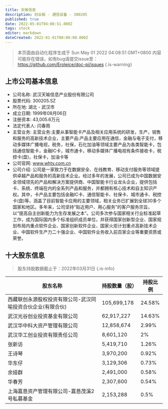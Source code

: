 ```yaml
---
title: 天喻信息
description: 创业板 - 通信设备 - 300205
published: true
date: 2022-05-01T04:08:51.000Z
tags: stock
editor: markdown
dateCreated: 2022-01-01T00:00:00.000Z
---
```


> 本页面由自动化程序生成于 Sun May 01 2022 04:08:51 GMT+0800
> 内容可能存在错误，如有bug请提交issue至：https://github.com/Eroleice/doc-pi/issues
{.is-warning}

## 上市公司基本信息
- 公司名称: 武汉天喻信息产业股份有限公司
- 股票代码: 300205.SZ
- 所在地: 湖北 - 武汉市
- 成立日期: 1999年08月06日
- 注册资本: 43,005.6万元
- 法定代表人: 闫春雨
- 主营业务: 主营业务:主要从事智能卡产品及相关应用系统的研发，生产，销售和服务的高新技术企业，主要产品:产品主要应用在通信，金融与电子支付，移动多媒体广播电视，税务，社保，石化加油等领域主要产品为各类智能卡，包括通信智能卡，金融IC卡，城市通卡，移动多媒体广播电视有条件接收卡，税控卡(盘)，社保卡，加油卡等
- 公司官网: www.whty.com.cn
- 公司介绍: 公司是一家致力于在数据安全、在线教育、移动支付服务等领域提供卓越产品和服务的高新技术企业。经过多年的发展，公司已成为中国数据安全领域领先的产品和解决方案提供商、中国智能卡行业龙头企业，提供包括卡、系统、终端在内的全系列产品和服务，并都拥有核心技术和自主知识产权。其中，卡产品主要包括金融IC卡、通信智能卡、社保卡、城市通卡、税控卡(盘)等，涵盖了目前智能卡应用的主要领域，相关业务已扩展到全球30多个国家和地区。多年来，公司坚持“贴近用户、用心服务”的客户服务宗旨，以“提高自主创新能力为生存发展之本”。公司多次参与国家相关行业标准起草工作，成为国际国内多个标准组织成员单位，并获得国家创新型企业、国家规划布局内重点软件企业、国家创新软件企业、国家火炬计划重点高新技术企业、中国软件生产力二十强企业、中国软件业务收入前百家企业等重要资质或荣誉。


## 十大股东信息
> 股东持股数据截止于：2022年03月31日
{.is-info}

| 股东名称 | 持股数量（股） | 持股比例 |
| --- | --- | --- |
| 西藏联创永源股权投资有限公司-武汉同喻投资合伙企业(有限合伙) | 105,699,178 | 24.58% |
| 武汉光谷创业投资基金有限公司 | 62,917,227 | 14.63% |
| 武汉华中科大资产管理有限公司 | 12,858,674 | 2.99% |
| 武汉华工创业投资有限责任公司 | 8,601,120 | 2% |
| 张新访 | 5,419,710 | 1.26% |
| 王诗琴 | 3,970,200 | 0.92% |
| 华东仔 | 3,129,306 | 0.73% |
| 余娅群 | 2,491,000 | 0.58% |
| 华春芳 | 2,307,600 | 0.54% |
| 上海嘉恳资产管理有限公司-嘉恳茂溪2号私募基金 | 2,153,288 | 0.5% |




